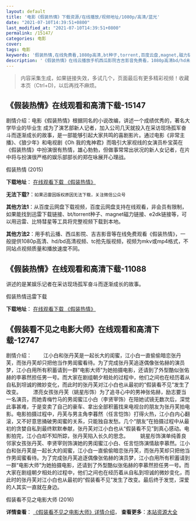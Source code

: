 ```yaml
---
layout: default
title: '电影《假装热情》下载资源/在线播放/视频地址/1080p/高清/蓝光'
date: "2021-07-10T14:39:51+0800"
last_modified_at: "2021-07-10T14:39:51+0800"
permalink: /15147/
categories: 电影
cover:
tags: 电影
keywords: '假装热情,在线免费看,1080p高清,bt种子,torrent,百度云盘,magnet,磁力链,迅雷下载资源'
description: '《假装热情》在线云播放手机西瓜影院吉吉影音免费看，1080p高清bd/hd未删减完整版和tc抢先枪版，mkv/mp4格式，附带bt/torrent种子、magnet/磁力链、百度云盘、网盘资源迅雷下载链接'
---
```


>内容采集生成，如果链接失效，多试几个，页面最后有更多精彩视频！收藏本页（Ctrl+D)，以后再找不麻烦。


## 《假装热情》在线观看和高清下载-15147

剧情介绍：电影《假装热情》根据同名的小说改编，讲述一个成绩优秀的，著名大学毕业的毕业生 成为了演艺部新人记者，加入公司几天就投入在采访现场孤军奋斗而逐渐成长的故事，是一部能够引起大家共鸣的喜剧影片。通过电影《非常主播》、《狼少年》和电视剧《Oh 我的鬼神君》而吸引大家视线的女演员朴宝英在《假装热情》中扮演很有热情，雄心勃勃，但做事常常出状况的新人女记者，在片中将与扮演很严格的娱乐部部长的郑在咏展开心理战。


假装热情 (2015)

**下载地址**： [在线观看下载 《假装热情》](https://www.btbtdy.me/btdy/dy4774.html) 


**无法下载?**：`如果迅雷因版权原因无法下载，关注微信公众号 `

**其他方法1**：从百度云网盘下载视频，百度云网盘支持在线观看，非会员有限制，如果能找到迅雷下载链接、bt/torrent种子、magnet磁力链接、e2dk链接等，可以用迅雷、比特彗星等工具将完整视频下载到本地。

**其他方法2**：用手机云播、西瓜影院、吉吉影音等在线免费观看《假装热情》，一般提供1080p高清、hd/bd高清视频、tc抢先版视频，视频为mkv或mp4格式，不同站点视频质量和播放速度不同。


## 《假装热情》在线观看和高清下载-11088

讲述的是某娱乐记者在采访现场孤军奋斗而逐渐成长的故事。<!---剧情end--->


假装热情迅雷下载

**下载地址**： [在线观看下载 《假装热情》](https://www.993dy.com//vod-detail-id-22789.html) 


## 《假装看不见之电影大师》在线观看和高清下载-12747

剧情介绍： 　　江小白和张丹芙是一起长大的闺蜜，江小白一直偷偷暗恋张丹芙，而张丹芙却只把他当作男闺蜜看待。为了完成张丹芙追逐偶像张佑赫的演员梦，江小白用所有积蓄请到一群“电影大师”为她拍摄电影，还请到了外型酷似张佑赫的李慕然担任男一号。而大家在剧组朝夕相处的过程中，他们之间也在经历着从自私到坦诚的微妙变化，而此时的张丹芙对江小白也从最初的“假装看不见”发生了改变。 　　漂亮女孩张丹芙（姚星彤饰）为了追寻心中的男神张佑赫，励志要当一名演员，而她青梅竹马的男闺蜜江小白（李贤宰饰）在陪她试镜无数次后，深觉此事甚难，于是变卖了自己的豪车、拿出全部积蓄找来电视台的朋友为张丹芙拍电影。电影拍摄过程中，丹芙与男主角李暮然（任言恺饰）打得火热，江小白内心翻滚，又不好意思捅破男闺蜜的关系，只能独自发愁。几个“朋友”在拍摄过程中从最初的贪婪自私到最终默默奉献，张丹芙对江小白也从“假装看不见”到真心感动。电影拍完，江小白却不知所踪，张丹芙陷入长久的思念。 　　姚星彤饰演单纯善良邻家女孩张丹芙、李贤宰则饰演她的男闺蜜江小白、任言恺饰演情敌李慕然。江小白和张丹芙是一起长大的闺蜜，江小白一直偷偷暗恋张丹芙，而张丹芙却只把他当作男闺蜜看待。为了完成张丹芙追逐偶像张佑赫的演员梦，江小白用所有积蓄请到一群“电影大师”为她拍摄电影，还请到了外型酷似张佑赫的李慕然担任男一号。而大家在剧组朝夕相处的过程中，他们之间也在经历着从自私到坦诚的微妙变化，而此时的张丹芙对江小白也从最初的“假装看不见”发生了改变。最后终于发觉，深爱的人其实一直就在身边。


假装看不见之电影大师 (2016)

**详情查看**： [《假装看不见之电影大师》详情介绍](/movie/12747/)， **查看更多**：[本站资源大全](/movie/t/all/)

